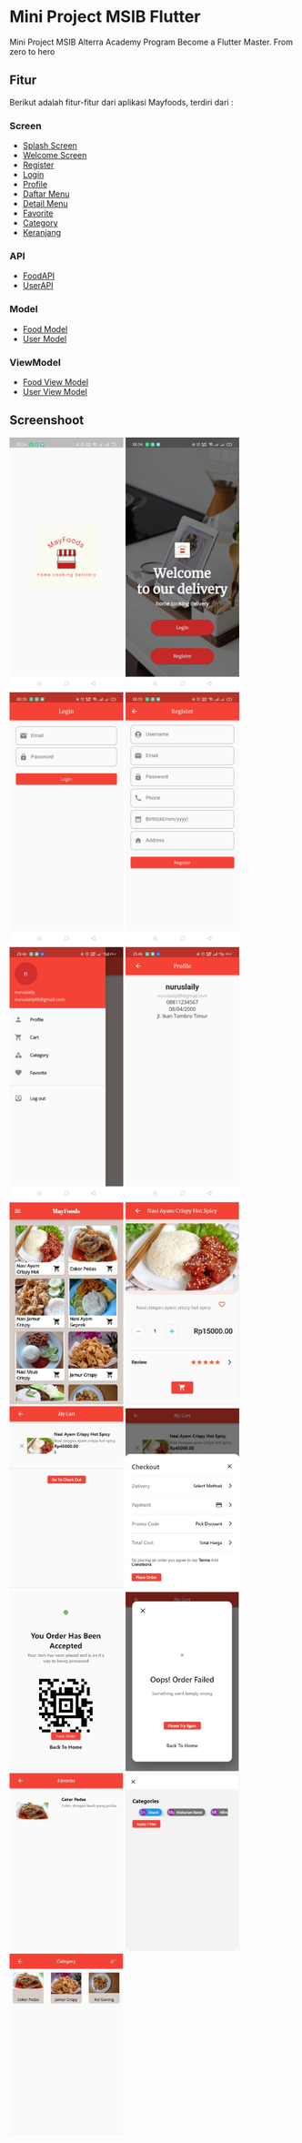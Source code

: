# Mini Project MSIB Flutter

Mini Project MSIB Alterra Academy Program Become a Flutter Master. From zero to hero

## Fitur

Berikut adalah fitur-fitur dari aplikasi Mayfoods, terdiri dari :

### Screen
- [Splash Screen](lib/screens/component/splash_screen.dart)
- [Welcome Screen](lib/screens/home_screen.dart)
- [Register](lib/screens/profile/register_screen.dart)
- [Login](lib/screens/profile/login_screen.dart)
- [Profile](lib/screens/profile/profile_screen.dart)
- [Daftar Menu](lib/screens/food/food_screen.dart)
- [Detail Menu](lib/screens/food/food_detail_screen.dart)
- [Favorite](lib/screens/component/favorite_screen.dart)
- [Category](lib/screens/category/category_screen.dart)
- [Keranjang](lib/screens/cart/cart_screen.dart)

### API
- [FoodAPI](lib/model/api/food_api.dart)
- [UserAPI](lib/model/api/user_api.dart)

### Model
- [Food Model](lib/model/food_model.dart)
- [User Model](lib/model/user_model.dart)

### ViewModel
- [Food View Model](lib/screens/food/food_view_model.dart)
- [User View Model](lib/screens/profile/user_view_model.dart)


## Screenshoot

<p float="left">
  <img src="assets/screenshoot/1.jpeg" width="200" />
  <img src="Assets/screenshoot/2.jpeg" width="200" /> 
  <img src="Assets/screenshoot/5.jpeg" width="200" />
  <img src="Assets/screenshoot/6.jpeg" width="200" />
  <img src="Assets/screenshoot/7.jpeg" width="200" /> 
  <img src="Assets/screenshoot/8.jpeg" width="200" />
  <img src="Assets/screenshoot/3.jpeg" width="200" />
  <img src="Assets/screenshoot/4.jpeg" width="200" /> 
  <img src="Assets/screenshoot/9.jpeg" width="200" />
  <img src="Assets/screenshoot/10.jpeg" width="200" />
  <img src="Assets/screenshoot/11.jpeg" width="200" />
  <img src="Assets/screenshoot/15.jpeg" width="200" />
  <img src="Assets/screenshoot/12.jpeg" width="200" />
  <img src="Assets/screenshoot/13.jpeg" width="200" />
  <img src="Assets/screenshoot/14.jpeg" width="200" />
</p>